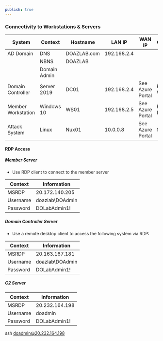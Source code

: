 ```yaml
---
publish: true
---
```

### Connectivity to Workstations & Servers

|System|Context|Hostname|LAN IP|WAN IP|Connection|Username|Password|
|---|---|---|---|---|---|---|---|
|AD Domain|DNS|DOAZLAB.com|192.168.2.4|||||
||NBNS|DOAZLAB||||||
||Domain Admin|||||doazlab\DOAdmin|DOLabAdmin1!|
|Domain Controller|Server 2019|DC01|192.168.2.4|See Azure Portal|RDP via WS01|.\DOAdmin|DOLabAdmin1!|
|Member Workstation|Windows 10|WS01|192.168.2.5|See Azure Portal|RDP via Internet|||
|Attack System|Linux|Nux01|10.0.0.8|See Azure Portal|SSH|doadmin|DOLabAdmin1!|

#### RDP Access
##### Member Server
- Use RDP client to connect to the member server

|Context|Information|
|---|---|
|MSRDP|20.172.140.205|
|Username|doazlab\DOAdmin|
|Password|DOLabAdmin1!|
##### Domain Controller Server
- Use a remote desktop client to access the following system via RDP:

| Context  | Information     |
| -------- | --------------- |
| MSRDP    | 20.163.167.181  |
| Username | doazlab\DOAdmin |
| Password | DOLabAdmin1!    |

##### C2 Server
| Context  | Information     |
| -------- | --------------- |
| MSRDP    | 20.232.164.198  |
| Username | doadmin|
| Password | DOLabAdmin1!    |

ssh doadmin@20.232.164.198
